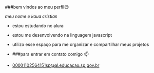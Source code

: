 ###bem vindos ao meu perfil😍

_meu nome e kaua cristian_

- estou estudando no alura
- estou me desenvolvendo na linguagem javascript
- utilizo esse espaço para me organizar e compartilhar meus projetos

- ###para entrar em contato comigo 📫

- 00001102564151sp@al.educacao.sp.gov.br
